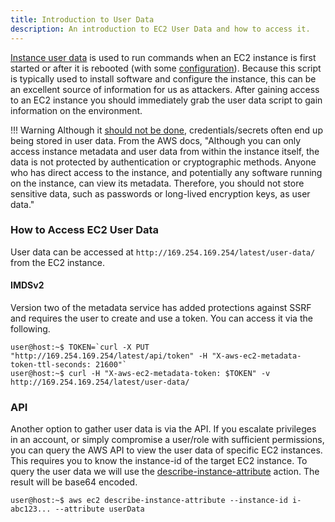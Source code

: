 ```yaml
---
title: Introduction to User Data
description: An introduction to EC2 User Data and how to access it.
---
```


[Instance user data](https://docs.aws.amazon.com/AWSEC2/latest/UserGuide/instancedata-add-user-data.html) is used to run commands when an EC2 instance is first started or after it is rebooted (with some [configuration](https://aws.amazon.com/premiumsupport/knowledge-center/execute-user-data-ec2/)). Because this script is typically used to install software and configure the instance, this can be an excellent source of information for us as attackers. After gaining access to an EC2 instance you should immediately grab the user data script to gain information on the environment.

!!! Warning
    Although it [should not be done](https://docs.aws.amazon.com/AWSEC2/latest/UserGuide/ec2-instance-metadata.html), credentials/secrets often end up being stored in user data. From the AWS docs, "Although you can only access instance metadata and user data from within the instance itself, the data is not protected by authentication or cryptographic methods. Anyone who has direct access to the instance, and potentially any software running on the instance, can view its metadata. Therefore, you should not store sensitive data, such as passwords or long-lived encryption keys, as user data."

### How to Access EC2 User Data

User data can be accessed at `http://169.254.169.254/latest/user-data/` from the EC2 instance.

#### IMDSv2

Version two of the metadata service has added protections against SSRF and requires the user to create and use a token. You can access it via the following.

```
user@host:~$ TOKEN=`curl -X PUT "http://169.254.169.254/latest/api/token" -H "X-aws-ec2-metadata-token-ttl-seconds: 21600"`
user@host:~$ curl -H "X-aws-ec2-metadata-token: $TOKEN" -v http://169.254.169.254/latest/user-data/
```

### API
Another option to gather user data is via the API. If you escalate privileges in an account, or simply compromise a user/role with sufficient permissions, you can query the AWS API to view the user data of specific EC2 instances. This requires you to know the instance-id of the target EC2 instance. To query the user data we will use the [describe-instance-attribute](https://awscli.amazonaws.com/v2/documentation/api/latest/reference/ec2/describe-instance-attribute.html) action. The result will be base64 encoded.

```
user@host:~$ aws ec2 describe-instance-attribute --instance-id i-abc123... --attribute userData
```